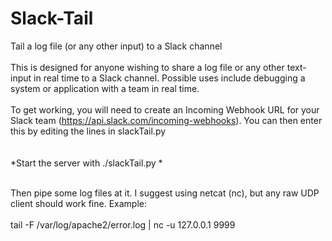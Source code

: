 # Slack-Tail
Tail a log file (or any other input) to a Slack channel
<br><br>
This is designed for anyone wishing to share a log file or any other text-input in real time to a Slack channel. Possible uses include debugging a system or application with a team in real time.<br><br>To get working, you will need to create an Incoming Webhook URL for your Slack team (https://api.slack.com/incoming-webhooks). You can then enter this by editing the lines in slackTail.py<br><br><br>
*Start the server with ./slackTail.py *<br><br>

Then pipe some log files at it. I suggest using netcat (nc), but any raw UDP client should work fine. Example:
<br><br>
tail -F /var/log/apache2/error.log | nc -u 127.0.0.1 9999
<br><br>
